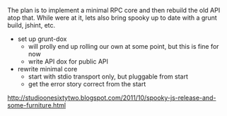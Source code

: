 The plan is to implement a minimal RPC core and then rebuild the old API atop
that. While were at it, lets also bring spooky up to date with a grunt build,
jshint, etc.

- set up grunt-dox
  - will prolly end up rolling our own at some point, but this is fine for now
  - write API dox for public API
- rewrite minimal core
  - start with stdio transport only, but pluggable from start
  - get the error story correct from the start

http://studioonesixtytwo.blogspot.com/2011/10/spooky-js-release-and-some-furniture.html
